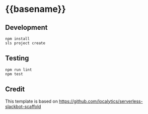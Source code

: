 # {{basename}}

## Development

```
npm install
sls project create
```

## Testing

```
npm run lint
npm test
```

## Credit
This template is based on https://github.com/localytics/serverless-slackbot-scaffold
